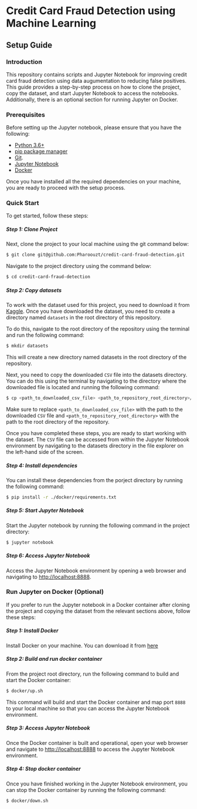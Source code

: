 # Credit Card Fraud Detection using Machine Learning

## Setup Guide

### Introduction
This repository contains scripts and Jupyter Notebook for improving credit card fraud detection using data augumentation to reducing false positives. This guide provides a step-by-step process on how to clone the project, copy the dataset, and start Jupyter Notebook to access the notebooks. Additionally, there is an optional section for running Jupyter on Docker.

### Prerequisites
Before setting up the Jupyter notebook, please ensure that you have the following:

- [Python 3.6+](https://www.python.org/downloads)
- [pip package manager](https://pip.pypa.io/en/stable)
- [Git](https://git-scm.com/downloads).
- [Jupyter Notebook](https://jupyter.org/install)
- [Docker](https://www.docker.com/products/docker-desktop)

Once you have installed all the required dependencies on your machine, you are ready to proceed with the setup process.

### Quick Start
To get started, follow these steps:

##### Step 1: Clone Project
Next, clone the project to your local machine using the git command below:

````bash
$ git clone git@github.com:Pharoouzt/credit-card-fraud-detection.git
````
Navigate to the project directory using the command below:
````bash
$ cd credit-card-fraud-detection
````

##### Step 2: Copy datasets
To work with the dataset used for this project, you need to download it from [Kaggle](https://www.kaggle.com/datasets/mlg-ulb/creditcardfraud). Once you have downloaded the dataset, you need to create a directory named ```datasets``` in the root directory of this repository.

To do this, navigate to the root directory of the repository using the terminal and run the following command:

````bash
$ mkdir datasets
````

This will create a new directory named datasets in the root directory of the repository.

Next, you need to copy the downloaded ```CSV``` file into the datasets directory. You can do this using the terminal by navigating to the directory where the downloaded file is located and running the following command:

````bash
$ cp <path_to_downloaded_csv_file> <path_to_repository_root_directory>/datasets/
````

Make sure to replace ```<path_to_downloaded_csv_file>``` with the path to the downloaded ```CSV``` file and ```<path_to_repository_root_directory>``` with the path to the root directory of the repository.

Once you have completed these steps, you are ready to start working with the dataset. The `CSV` file can be accessed from within the Jupyter Notebook environment by navigating to the datasets directory in the file explorer on the left-hand side of the screen.

##### Step 4: Install dependencies
You can install these dependencies from the porject directory by running the following command:

````bash
$ pip install -r ./docker/requirements.txt
````

##### Step 5: Start Jupyter Notebook
Start the Jupyter notebook by running the following command in the project directory:

````bash
$ jupyter notebook
````

##### Step 6: Access Jupyter Notebook
Access the Jupyter Notebook environment by opening a web browser and navigating to [http://localhost:8888](http://localhost:8888).



### Run Jupyter on Docker (Optional)

If you prefer to run the Jupyter notebook in a Docker container after cloning the project and copying the dataset from the relevant sections above, follow these steps:


##### Step 1: Install Docker
Install Docker on your machine. You can download it from [here](https://www.docker.com/products/docker-desktop)
##### Step 2: Build and run docker container
From the project root directory, run the following command to build and start the Docker container:

````bash
$ docker/up.sh
````
This command will build and start the Docker container and map port ```8888``` to your local machine so that you can access the Jupyter Notebook environment.

##### Step 3: Access Jupyter Notebook
Once the Docker container is built and operational, open your web browser and navigate to [http://localhost:8888](http://localhost:8888) to access the Jupyter Notebook environment.

##### Step 4: Stop docker container
Once you have finished working in the Jupyter Notebook environment, you can stop the Docker container by running the following command:

````bash
$ docker/down.sh
````